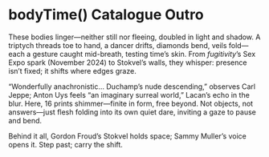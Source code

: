 # bodyTime() Catalogue Outro

These bodies linger—neither still nor fleeing, doubled in light and shadow. A triptych threads toe to hand, a dancer drifts, diamonds bend, veils fold—each a gesture caught mid-breath, testing time’s skin. From *fugitivity*’s Sex Expo spark (November 2024) to Stokvel’s walls, they whisper: presence isn’t fixed; it shifts where edges graze.

“Wonderfully anachronistic… Duchamp’s nude descending,” observes Carl Jeppe; Anton Uys feels “an imaginary surreal world,” Lacan’s echo in the blur. Here, 16 prints shimmer—finite in form, free beyond. Not objects, not answers—just flesh folding into its own quiet dare, inviting a gaze to pause and bend.

Behind it all, Gordon Froud’s Stokvel holds space; Sammy Muller’s voice opens it. Step past; carry the shift.
